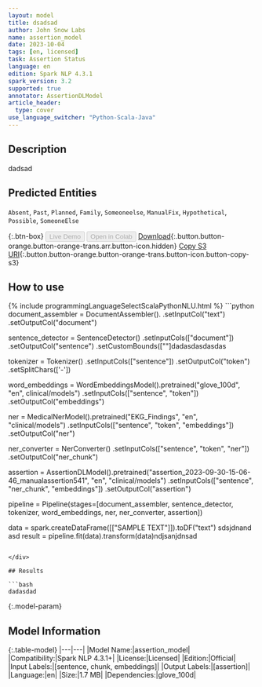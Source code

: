 ```yaml
---
layout: model
title: dsadsad
author: John Snow Labs
name: assertion_model
date: 2023-10-04
tags: [en, licensed]
task: Assertion Status
language: en
edition: Spark NLP 4.3.1
spark_version: 3.2
supported: true
annotator: AssertionDLModel
article_header:
  type: cover
use_language_switcher: "Python-Scala-Java"
---
```


## Description

dadsad

## Predicted Entities

`Absent`, `Past`, `Planned`, `Family`, `Someoneelse`, `ManualFix`, `Hypothetical`, `Possible`, `SomeoneElse`

{:.btn-box}
<button class="button button-orange" disabled>Live Demo</button>
<button class="button button-orange" disabled>Open in Colab</button>
[Download](https://s3.amazonaws.com/models-hub-auxdata/clinical/models/assertion_model_en_4.3.1_3.2_1696454779364.zip){:.button.button-orange.button-orange-trans.arr.button-icon.hidden}
[Copy S3 URI](s3://models-hub-auxdata/clinical/models/assertion_model_en_4.3.1_3.2_1696454779364.zip){:.button.button-orange.button-orange-trans.button-icon.button-copy-s3}

## How to use



<div class="tabs-box" markdown="1">
{% include programmingLanguageSelectScalaPythonNLU.html %}
```python
document_assembler = DocumentAssembler().
                        .setInputCol("text")
                        .setOutputCol("document")

sentence_detector = SentenceDetector()
                        .setInputCols(["document"])
                        .setOutputCol("sentence")
                        .setCustomBounds([""]dadasdasdasdas

tokenizer = Tokenizer()
                .setInputCols(["sentence"])
                .setOutputCol(\"token\")
                .setSplitChars(['-'])

word_embeddings = WordEmbeddingsModel().pretrained("glove_100d", "en", clinical/models")
                    .setInputCols(["sentence", "token"])
                    .setOutputCol("embeddings")

ner = MedicalNerModel().pretrained("EKG_Findings", "en", "clinical/models")
            .setInputCols(["sentence", "token", "embeddings"])
            .setOutputCol("ner")

ner_converter = NerConverter()
                    .setInputCols(["sentence", "token", "ner"])
                    .setOutputCol("ner_chunk")

assertion = AssertionDLModel().pretrained("assertion_2023-09-30-15-06-46_manualassertion541", "en", "clinical/models")
                .setInputCols(["sentence", "ner_chunk", "embeddings"])
                .setOutputCol("assertion")

pipeline = Pipeline(stages=[document_assembler,
                            sentence_detector,
                            tokenizer,
                            word_embeddings,
                            ner,
                            ner_converter,
                            assertion])

data = spark.createDataFrame([["SAMPLE TEXT"]]).toDF("text")
sdsjdnand asd
result = pipeline.fit(data).transform(data)ndjsanjdnsad
```

</div>

## Results

```bash
dadasdad
```

{:.model-param}
## Model Information

{:.table-model}
|---|---|
|Model Name:|assertion_model|
|Compatibility:|Spark NLP 4.3.1+|
|License:|Licensed|
|Edition:|Official|
|Input Labels:|[sentence, chunk, embeddings]|
|Output Labels:|[assertion]|
|Language:|en|
|Size:|1.7 MB|
|Dependencies:|glove_100d|